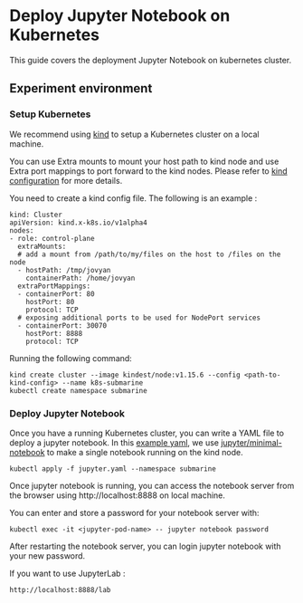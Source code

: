 <!--
   Licensed to the Apache Software Foundation (ASF) under one or more
   contributor license agreements.  See the NOTICE file distributed with
   this work for additional information regarding copyright ownership.
   The ASF licenses this file to You under the Apache License, Version 2.0
   (the "License"); you may not use this file except in compliance with
   the License.  You may obtain a copy of the License at
   http://www.apache.org/licenses/LICENSE-2.0
   Unless required by applicable law or agreed to in writing, software
   distributed under the License is distributed on an "AS IS" BASIS,
   WITHOUT WARRANTIES OR CONDITIONS OF ANY KIND, either express or implied.
   See the License for the specific language governing permissions and
   limitations under the License.
-->
# Deploy Jupyter Notebook on Kubernetes
This guide covers the deployment Jupyter Notebook on kubernetes cluster.

## Experiment environment
### Setup Kubernetes
We recommend using [kind](https://kind.sigs.k8s.io/) to setup a Kubernetes cluster on a local machine.

You can use Extra mounts to mount your host path to kind node and use Extra port mappings to port
forward to the kind nodes. Please refer to [kind configuration](https://kind.sigs.k8s.io/docs/user/configuration/#extra-mounts)
for more details.

You need to create a kind config file. The following is an example :
```
kind: Cluster
apiVersion: kind.x-k8s.io/v1alpha4
nodes:
- role: control-plane
  extraMounts:
  # add a mount from /path/to/my/files on the host to /files on the node
  - hostPath: /tmp/jovyan
    containerPath: /home/jovyan
  extraPortMappings:
  - containerPort: 80
    hostPort: 80
    protocol: TCP
  # exposing additional ports to be used for NodePort services
  - containerPort: 30070
    hostPort: 8888
    protocol: TCP
```

Running the following command:

```
kind create cluster --image kindest/node:v1.15.6 --config <path-to-kind-config> --name k8s-submarine
kubectl create namespace submarine
```

### Deploy Jupyter Notebook
Once you have a running Kubernetes cluster, you can write a YAML file to deploy a jupyter notebook.
In this [example yaml](./jupyter.yaml), we use [jupyter/minimal-notebook](https://hub.docker.com/r/jupyter/minimal-notebook/)
to make a single notebook running on the kind node.

```
kubectl apply -f jupyter.yaml --namespace submarine
```

Once jupyter notebook is running, you can access the notebook server from the browser using http://localhost:8888 on local machine.

You can enter and store a password for your notebook server with:
```
kubectl exec -it <jupyter-pod-name> -- jupyter notebook password
```
After restarting the notebook server,  you can login jupyter notebook with your new password.

If you want to use JupyterLab :
```
http://localhost:8888/lab
```
